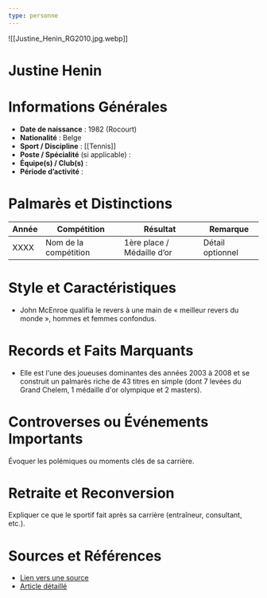```yaml
---
type: personne
---
```

![[Justine_Henin_RG2010.jpg.webp]]
# Justine Henin

# Informations Générales
- **Date de naissance** :  1982 (Rocourt)
- **Nationalité** : Belge
- **Sport / Discipline** : [[Tennis]]
- **Poste / Spécialité** (si applicable) :  
- **Équipe(s) / Club(s)** :  
- **Période d’activité** :  

# Palmarès et Distinctions
| Année | Compétition           | Résultat                   | Remarque         |
| ----- | --------------------- | -------------------------- | ---------------- |
| XXXX  | Nom de la compétition | 1ère place / Médaille d’or | Détail optionnel |

# Style et Caractéristiques
- John McEnroe qualifia le revers à une main de « meilleur revers du monde », hommes et femmes confondus.

# Records et Faits Marquants
- Elle est l'une des joueuses dominantes des années 2003 à 2008 et se construit un palmarès riche de 43 titres en simple (dont 7 levées du Grand Chelem, 1 médaille d'or olympique et 2 masters). 

# Controverses ou Événements Importants
Évoquer les polémiques ou moments clés de sa carrière.

# Retraite et Reconversion
Expliquer ce que le sportif fait après sa carrière (entraîneur, consultant, etc.).

# Sources et Références
- [Lien vers une source](#)
- [Article détaillé](#)
